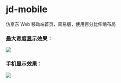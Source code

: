 # jd-mobile
仿京东 Web 移动端首页，简易版，使用百分比伸缩布局


<h3>最大宽度显示效果：</h3>
<img src="https://github.com/xing16/jd-mobile/raw/master/result/max-width.png" >

<h3>手机显示效果：</h3>

<img src="https://github.com/xing16/jd-mobile/raw/master/result/mobile.png" >

